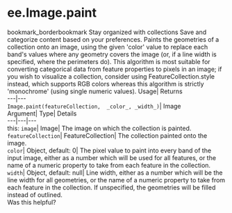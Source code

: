  
#  ee.Image.paint 
bookmark_borderbookmark Stay organized with collections  Save and categorize content based on your preferences.
Paints the geometries of a collection onto an image, using the given 'color' value to replace each band's values where any geometry covers the image (or, if a line width is specified, where the perimeters do). 
This algorithm is most suitable for converting categorical data from feature properties to pixels in an image; if you wish to visualize a collection, consider using FeatureCollection.style instead, which supports RGB colors whereas this algorithm is strictly 'monochrome' (using single numeric values).
Usage| Returns  
---|---  
`Image.paint(featureCollection,  _color_, _width_)`| Image  
Argument| Type| Details  
---|---|---  
this: `image`| Image| The image on which the collection is painted.  
`featureCollection`| FeatureCollection| The collection painted onto the image.  
`color`| Object, default: 0| The pixel value to paint into every band of the input image, either as a number which will be used for all features, or the name of a numeric property to take from each feature in the collection.  
`width`| Object, default: null| Line width, either as a number which will be the line width for all geometries, or the name of a numeric property to take from each feature in the collection. If unspecified, the geometries will be filled instead of outlined.  
Was this helpful?
